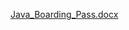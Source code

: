 
[Java_Boarding_Pass.docx](https://github.com/GS-BoardingPass-12-21/GS-BoardingPass/files/7786147/Java_Boarding_Pass.docx)

